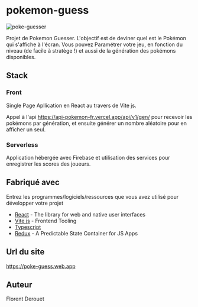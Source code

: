 # pokemon-guess
![poke-guesser](https://user-images.githubusercontent.com/80962610/229135376-902384a4-566c-49a4-9aad-9383143aea98.svg)
 
Projet de Pokemon Guesser. L'objectif est de deviner quel est le Pokémon qui s'affiche à l'écran. 
Vous pouvez Paramétrer votre jeu, en fonction du niveau (de facile à stratège !) et aussi de la génération des pokémons disponibles.

## Stack

### Front

Single Page Apllication en React au travers de Vite js.

Appel à l'api https://api-pokemon-fr.vercel.app/api/v1/gen/ pour recevoir les pokémons par génération, et ensuite générer un nombre aléatoire pour en afficher un seul.

### Serverless 

Application hébergée avec Firebase et utilisation des services pour enregistrer les scores des joueurs.

## Fabriqué avec

Entrez les programmes/logiciels/ressources que vous avez utilisé pour développer votre projet

* [React](https://react.dev/) - The library for web and native user interfaces
* [Vite js](https://vitejs.dev/guide/) - Frontend Tooling
* [Typescript](https://www.typescriptlang.org/docs/)
* [Redux](https://redux.js.org/) - A Predictable State Container for JS Apps


## Url du site
https://poke-guess.web.app


## Auteur
Florent Derouet
